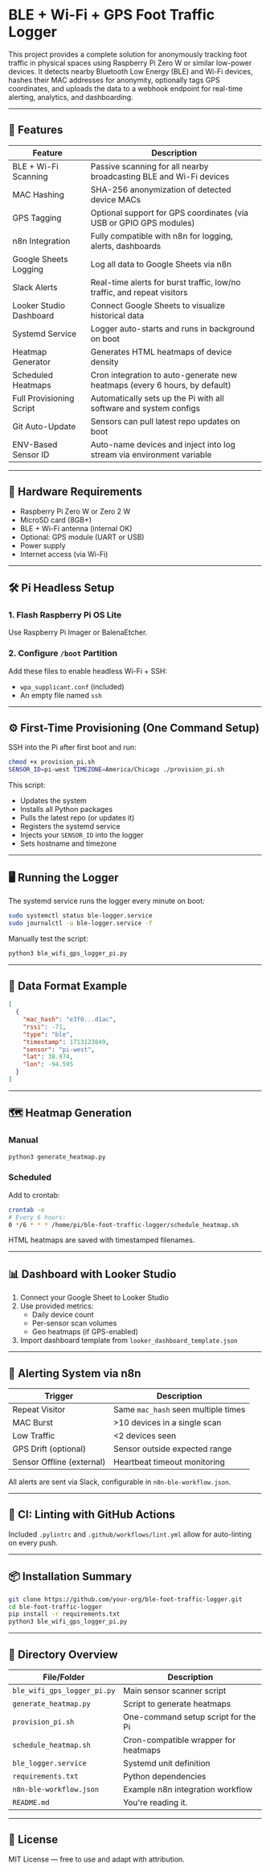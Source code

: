 # BLE + Wi-Fi + GPS Foot Traffic Logger

This project provides a complete solution for anonymously tracking foot traffic in physical spaces using Raspberry Pi Zero W or similar low-power devices. It detects nearby Bluetooth Low Energy (BLE) and Wi-Fi devices, hashes their MAC addresses for anonymity, optionally tags GPS coordinates, and uploads the data to a webhook endpoint for real-time alerting, analytics, and dashboarding.

---

## 🚀 Features

| Feature                     | Description                                                                 |
|----------------------------|-----------------------------------------------------------------------------|
| BLE + Wi-Fi Scanning       | Passive scanning for all nearby broadcasting BLE and Wi-Fi devices         |
| MAC Hashing                | SHA-256 anonymization of detected device MACs                               |
| GPS Tagging                | Optional support for GPS coordinates (via USB or GPIO GPS modules)          |
| n8n Integration            | Fully compatible with n8n for logging, alerts, dashboards                   |
| Google Sheets Logging      | Log all data to Google Sheets via n8n                                        |
| Slack Alerts               | Real-time alerts for burst traffic, low/no traffic, and repeat visitors     |
| Looker Studio Dashboard    | Connect Google Sheets to visualize historical data                          |
| Systemd Service            | Logger auto-starts and runs in background on boot                           |
| Heatmap Generator          | Generates HTML heatmaps of device density                                   |
| Scheduled Heatmaps         | Cron integration to auto-generate new heatmaps (every 6 hours, by default) |
| Full Provisioning Script   | Automatically sets up the Pi with all software and system configs           |
| Git Auto-Update            | Sensors can pull latest repo updates on boot                                |
| ENV-Based Sensor ID        | Auto-name devices and inject into log stream via environment variable       |

---

## 🧰 Hardware Requirements

- Raspberry Pi Zero W or Zero 2 W
- MicroSD card (8GB+)
- BLE + Wi-Fi antenna (internal OK)
- Optional: GPS module (UART or USB)
- Power supply
- Internet access (via Wi-Fi)

---

## 🛠 Pi Headless Setup

### 1. Flash Raspberry Pi OS Lite
Use Raspberry Pi Imager or BalenaEtcher.

### 2. Configure `/boot` Partition
Add these files to enable headless Wi-Fi + SSH:
- `wpa_supplicant.conf` (included)
- An empty file named `ssh`

---

## ⚙️ First-Time Provisioning (One Command Setup)

SSH into the Pi after first boot and run:

```bash
chmod +x provision_pi.sh
SENSOR_ID=pi-west TIMEZONE=America/Chicago ./provision_pi.sh
```

This script:
- Updates the system
- Installs all Python packages
- Pulls the latest repo (or updates it)
- Registers the systemd service
- Injects your `SENSOR_ID` into the logger
- Sets hostname and timezone

---

## 🖥 Running the Logger

The systemd service runs the logger every minute on boot:
```bash
sudo systemctl status ble-logger.service
sudo journalctl -u ble-logger.service -f
```

Manually test the script:
```bash
python3 ble_wifi_gps_logger_pi.py
```

---

## 📡 Data Format Example

```json
[
  {
    "mac_hash": "e3f0...d1ac",
    "rssi": -71,
    "type": "ble",
    "timestamp": 1713123849,
    "sensor": "pi-west",
    "lat": 38.974,
    "lon": -94.595
  }
]
```

---

## 🗺️ Heatmap Generation

### Manual
```bash
python3 generate_heatmap.py
```

### Scheduled
Add to crontab:
```bash
crontab -e
# Every 6 hours:
0 */6 * * * /home/pi/ble-foot-traffic-logger/schedule_heatmap.sh
```

HTML heatmaps are saved with timestamped filenames.

---

## 📊 Dashboard with Looker Studio

1. Connect your Google Sheet to Looker Studio
2. Use provided metrics:
   - Daily device count
   - Per-sensor scan volumes
   - Geo heatmaps (if GPS-enabled)
3. Import dashboard template from `looker_dashboard_template.json`

---

## 🔔 Alerting System via n8n

| Trigger                    | Description                          |
|----------------------------|--------------------------------------|
| Repeat Visitor             | Same `mac_hash` seen multiple times |
| MAC Burst                  | >10 devices in a single scan         |
| Low Traffic                | <2 devices seen                     |
| GPS Drift (optional)       | Sensor outside expected range       |
| Sensor Offline (external)  | Heartbeat timeout monitoring        |

All alerts are sent via Slack, configurable in `n8n-ble-workflow.json`.

---

## 🧪 CI: Linting with GitHub Actions

Included `.pylintrc` and `.github/workflows/lint.yml` allow for auto-linting on every push.

---

## 📦 Installation Summary

```bash
git clone https://github.com/your-org/ble-foot-traffic-logger.git
cd ble-foot-traffic-logger
pip install -r requirements.txt
python3 ble_wifi_gps_logger_pi.py
```

---

## 📁 Directory Overview

| File/Folder                | Description                              |
|---------------------------|------------------------------------------|
| `ble_wifi_gps_logger_pi.py` | Main sensor scanner script              |
| `generate_heatmap.py`     | Script to generate heatmaps               |
| `provision_pi.sh`         | One-command setup script for the Pi       |
| `schedule_heatmap.sh`     | Cron-compatible wrapper for heatmaps      |
| `ble_logger.service`      | Systemd unit definition                   |
| `requirements.txt`        | Python dependencies                       |
| `n8n-ble-workflow.json`   | Example n8n integration workflow          |
| `README.md`               | You're reading it.                        |

---

## 📝 License

MIT License — free to use and adapt with attribution.
